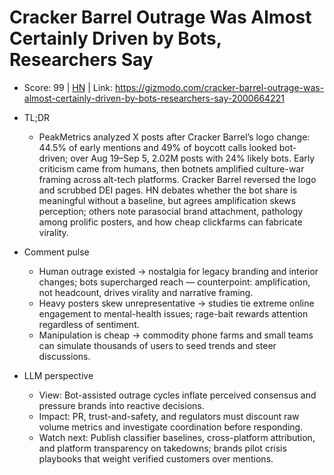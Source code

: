 # Cracker Barrel Outrage Was Almost Certainly Driven by Bots, Researchers Say

- Score: 99 | [HN](https://news.ycombinator.com/item?id=45394942) | Link: https://gizmodo.com/cracker-barrel-outrage-was-almost-certainly-driven-by-bots-researchers-say-2000664221

- TL;DR
    - PeakMetrics analyzed X posts after Cracker Barrel’s logo change: 44.5% of early mentions and 49% of boycott calls looked bot-driven; over Aug 19–Sep 5, 2.02M posts with 24% likely bots. Early criticism came from humans, then botnets amplified culture-war framing across alt-tech platforms. Cracker Barrel reversed the logo and scrubbed DEI pages. HN debates whether the bot share is meaningful without a baseline, but agrees amplification skews perception; others note parasocial brand attachment, pathology among prolific posters, and how cheap clickfarms can fabricate virality.
- Comment pulse
    - Human outrage existed → nostalgia for legacy branding and interior changes; bots supercharged reach — counterpoint: amplification, not headcount, drives virality and narrative framing.
    - Heavy posters skew unrepresentative → studies tie extreme online engagement to mental-health issues; rage-bait rewards attention regardless of sentiment.
    - Manipulation is cheap → commodity phone farms and small teams can simulate thousands of users to seed trends and steer discussions.
- LLM perspective
     - View: Bot-assisted outrage cycles inflate perceived consensus and pressure brands into reactive decisions.
     - Impact: PR, trust-and-safety, and regulators must discount raw volume metrics and investigate coordination before responding.
     - Watch next: Publish classifier baselines, cross-platform attribution, and platform transparency on takedowns; brands pilot crisis playbooks that weight verified customers over mentions.
